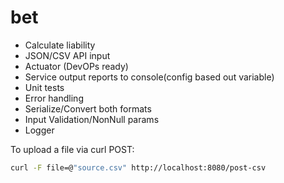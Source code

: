 # bet
- Calculate liability
- JSON/CSV API input
- Actuator (DevOPs ready)
- Service output reports to console(config based out variable)
- Unit tests
- Error handling
- Serialize/Convert both formats
- Input Validation/NonNull params
- Logger


To upload a file via curl POST:
```sh
curl -F file=@"source.csv" http://localhost:8080/post-csv
```